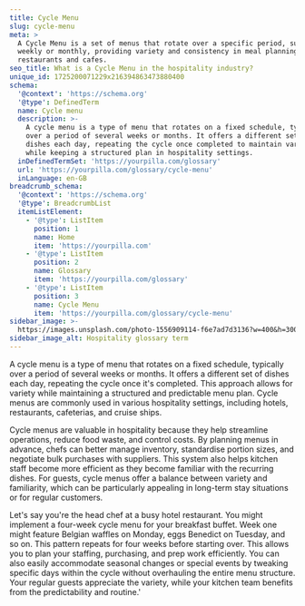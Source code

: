 ```yaml
---
title: Cycle Menu
slug: cycle-menu
meta: >
  A Cycle Menu is a set of menus that rotate over a specific period, such as
  weekly or monthly, providing variety and consistency in meal planning for
  restaurants and cafes.
seo_title: What is a Cycle Menu in the hospitality industry?
unique_id: 1725200071229x216394863473880400
schema:
  '@context': 'https://schema.org'
  '@type': DefinedTerm
  name: Cycle menu
  description: >-
    A cycle menu is a type of menu that rotates on a fixed schedule, typically
    over a period of several weeks or months. It offers a different set of
    dishes each day, repeating the cycle once completed to maintain variety
    while keeping a structured plan in hospitality settings.
  inDefinedTermSet: 'https://yourpilla.com/glossary'
  url: 'https://yourpilla.com/glossary/cycle-menu'
  inLanguage: en-GB
breadcrumb_schema:
  '@context': 'https://schema.org'
  '@type': BreadcrumbList
  itemListElement:
    - '@type': ListItem
      position: 1
      name: Home
      item: 'https://yourpilla.com'
    - '@type': ListItem
      position: 2
      name: Glossary
      item: 'https://yourpilla.com/glossary'
    - '@type': ListItem
      position: 3
      name: Cycle Menu
      item: 'https://yourpilla.com/glossary/cycle-menu'
sidebar_image: >-
  https://images.unsplash.com/photo-1556909114-f6e7ad7d3136?w=400&h=300&fit=crop&auto=format
sidebar_image_alt: Hospitality glossary term
---
```

A cycle menu is a type of menu that rotates on a fixed schedule, typically over a period of several weeks or months. It offers a different set of dishes each day, repeating the cycle once it's completed. This approach allows for variety while maintaining a structured and predictable menu plan. Cycle menus are commonly used in various hospitality settings, including hotels, restaurants, cafeterias, and cruise ships.

Cycle menus are valuable in hospitality because they help streamline operations, reduce food waste, and control costs. By planning menus in advance, chefs can better manage inventory, standardise portion sizes, and negotiate bulk purchases with suppliers. This system also helps kitchen staff become more efficient as they become familiar with the recurring dishes. For guests, cycle menus offer a balance between variety and familiarity, which can be particularly appealing in long-term stay situations or for regular customers.

Let's say you're the head chef at a busy hotel restaurant. You might implement a four-week cycle menu for your breakfast buffet. Week one might feature Belgian waffles on Monday, eggs Benedict on Tuesday, and so on. This pattern repeats for four weeks before starting over. This allows you to plan your staffing, purchasing, and prep work efficiently. You can also easily accommodate seasonal changes or special events by tweaking specific days within the cycle without overhauling the entire menu structure. Your regular guests appreciate the variety, while your kitchen team benefits from the predictability and routine.'
